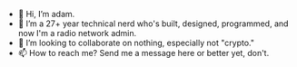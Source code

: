 - 👋 Hi, I’m adam.
- 👀 I’m a 27+ year technical nerd who's built, designed, programmed, and now I'm a radio network admin.
- 💞️ I’m looking to collaborate on nothing, especially not "crypto."
- 📫 How to reach me? Send me a message here or better yet, don't.

<!---
andarazoroflove/andarazoroflove is a ✨ special ✨ repository because its `README.md` (this file) appears on your GitHub profile.
You can click the Preview link to take a look at your changes.
--->
